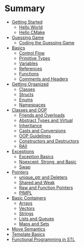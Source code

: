 # Summary

- [Getting Started](./intro/getting_started.md)
    - [Hello World](./intro/hello_world.md)
    - [Hello CMake](./intro/hello_cmake.md)
- [Guessing Game](./guessing_game/gg1.md)
    - [Coding the Guessing Game](./guessing_game/gg2.md)
- [Basics](./basics/basics.md)
    - [Control Flow](./basics/control_flow.md)
    - [Primitive Types](./basics/primitives.md)
    - [Variables](./basics/variables.md)
    - [References](./basics/references.md)
    - [Functions](./basics/functions.md)
    - [Comments and Headers](./basics/comments.md)
- [Getting Organized](./organization/org.md)
    - [Classes](./organization/classes.md)
    - [Structs](./organization/struct.md)
    - [Enums](./organization/enums.md)
    - [Namespaces](./organization/namespaces.md)
- [Classes and OOP](./oop/overloads.md)
    - [Friends and Overloads](./oop/overloads.md)
    - [Abstract Types and Virtual](./oop/adt.md)
    - [Inheritance](./oop/inheritance.md)
    - [Casts and Conversions](./oop/casts.md)
    - [OOP Guidelines](./oop/guidelines.md)
    - [Constructors and Destructors](./oop/constructors.md)
    - [RAII](./oop/raii.md)
- [Exceptions](./exceptions/basics.md)
    - [Exception Basics](./exceptions/basics.md)
    - [Noexcept, Strong, and Basic](./exceptions/noexcept.md)
    - [Swap](./exceptions/swap.md)
- [Pointers](./pointers/intro.md)
    - [unique_ptr and Deleters](./pointers/unique.md)
    - [Shared and Weak]()
    - [Raw and Function Pointers]()
    - [PIMPL]()
- [Basic Containers]()
    - [Arrays](./basic_containers/arrays.md)
    - [Vectors]()
    - [Strings]()
    - [Lists and Queues]()
    - [Maps and Sets]()
- [Move Semantics]()
- [Template Basics]()
- [Functional Programming in STL]()
